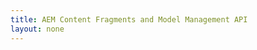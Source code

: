 ```yaml
---
title: AEM Content Fragments and Model Management API
layout: none
---
```


<RedoclyAPIBlock src='https://api.redocly.com/registry/bundle/adobe-developers/AEM-sites/stable/openapi.yaml?branch=prod' typography='fontFamily: `"Source Sans Pro", sans-serif`' />
